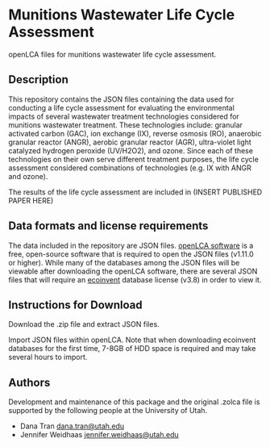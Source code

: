 # Munitions Wastewater Life Cycle Assessment
openLCA files for munitions wastewater life cycle assessment. 

## Description
This repository contains the JSON files containing the data used for conducting a life cycle assessment for evaluating the environmental impacts of several wastewater treatment technologies considered for munitions wastewater treatment. These technologies include: granular activated carbon (GAC), ion exchange (IX), reverse osmosis (RO), anaerobic granular reactor (ANGR), aerobic granular reactor (AGR), ultra-violet light catalyzed hydrogen peroxide (UV/H2O2), and ozone. Since each of these technologies on their own serve different treatment purposes, the life cycle assessment considered combinations of technologies (e.g. IX with ANGR and ozone). 

The results of the life cycle assessment are included in (INSERT PUBLISHED PAPER HERE)
## Data formats and license requirements
The data included in the repository are JSON files. [openLCA software](https://www.openlca.org/download/) is a free, open-source software that is required to open the JSON files (v1.11.0 or higher). While many of the databases among the JSON files will be viewable after downloading the openLCA software, there are several JSON files that will require an [ecoinvent](https://ecoinvent.org/offerings/licences/) database license (v3.8) in order to view it. 

## Instructions for Download
Download the .zip file and extract JSON files. 

Import JSON files within openLCA.
Note that when downloading ecoinvent databases for the first time, 7-8GB of HDD space is required and may take several hours to import. 

## Authors
Development and maintenance of this package and the original .zolca file is supported by the following people at the University of Utah. 

* Dana Tran
dana.tran@utah.edu
* Jennifer Weidhaas
jennifer.weidhaas@utah.edu
